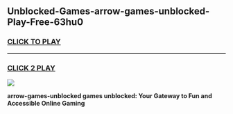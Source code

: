 
## Unblocked-Games-arrow-games-unblocked-Play-Free-63hu0
<h3>
<a href="https://premium76.site?title=arrow-games-unblocked&ref=10A">CLICK TO PLAY</a></h3>
<hr>

<h3>
<a href="https://premium76.site?title=arrow-games-unblocked&ref=10A">CLICK 2 PLAY</a>
  
</h3>

<a href="https://premium76.site?title=arrow-games-unblocked&ref=10A"><img src="https://clearcache.store/games.png"></a>


**arrow-games-unblocked games unblocked: Your Gateway to Fun and Accessible Online Gaming**
